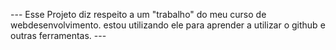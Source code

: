 --- Esse Projeto diz respeito a um "trabalho" do meu curso de webdesenvolvimento. estou utilizando ele para aprender a utilizar o github e outras ferramentas. ---